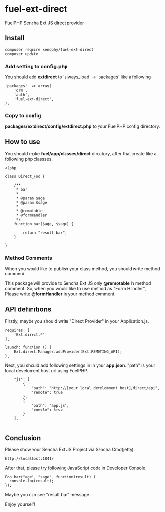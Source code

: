 # fuel-ext-direct

FuelPHP Sencha Ext JS direct provider

## Install

```
composer require xenophy/fuel-ext-direct
composer update
```

### Add setting to config.php

You should add **extdirect** to 'always_load' -> 'packages' like a following 

```
'packages'  => array(
    'orm',
    'auth',
    'fuel-ext-direct',
),
```

### Copy to config

**packages/extdirect/config/extdirect.php** to your FuelPHP config directory.


## How to use

You should make **fuel/app/classes/direct** directory, after that create like a following php classses.

```
<?php

class Direct_Foo {

    /**
     * bar
     *
     * @param $age
     * @param $sage
     *
     * @remotable
     * @formHandler
     */
    function bar($age, $sage) {

        return "result bar";
    }

}
```

### Method Comments

When you would like to publish your class method, you should write method comment.

This package will provide to Sencha Ext JS only **@remotable** in method comment.
So, when you would like to use method as "Form Handler", Please write **@formHandler** in your method comment.


## API definitions

Firstly, maybe you should write "Direct Provider" in your Application.js.

```
requires: [
    'Ext.direct.*'
],

launch: function () {
    Ext.direct.Manager.addProvider(Ext.REMOTING_API);
},
```

Next, you should add following settings in in your **app.json**.
"path" is your local develoment host url using FuelPHP.

```
    "js": [
        {
            "path": "http://[your local develomnent host]/direct/api",
            "remote": true
        },
        {
            "path": "app.js",
            "bundle": true
        }
    ],
    
```

## Conclusion

Please show your Sencha Ext JS Project via Sencha Cmd(jetty).

```
http://localhost:1841/
```

After that, please try following JavaScript code in Developer Console.

```
Foo.bar("age", "sage", function(result) {
  console.log(result);
});
```

Maybe you can see "result bar" message.

Enjoy yourself!
